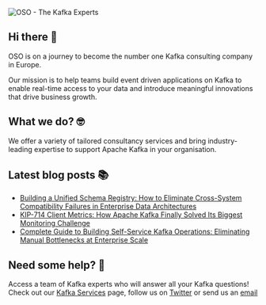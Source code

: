 ![OSO - The Kafka Experts](https://user-images.githubusercontent.com/307475/222356964-8f3e2c6d-46c7-40ee-8a96-22f853ce7b8f.png)

## Hi there 👋
OSO is on a journey to become the number one Kafka consulting company in Europe.

Our mission is to help teams build event driven applications on Kafka to enable real-time access to your data and introduce meaningful innovations that drive business growth. 

## What we do? 🤓
We offer a variety of tailored consultancy services and bring industry-leading expertise to support Apache Kafka in your organisation.

## Latest blog posts 📚
<!-- BLOG-POST-LIST:START -->
- [Building a Unified Schema Registry: How to Eliminate Cross-System Compatibility Failures in Enterprise Data Architectures](https://oso.sh/blog/unified-schema-registry-cross-system-compatibility-enterprise/)
- [KIP-714 Client Metrics: How Apache Kafka Finally Solved Its Biggest Monitoring Challenge](https://oso.sh/blog/kip-714-kafka-client-metrics-centralized-monitoring-solution/)
- [Complete Guide to Building Self-Service Kafka Operations: Eliminating Manual Bottlenecks at Enterprise Scale](https://oso.sh/blog/complete-guide-self-service-kafka-operations-enterprise/)
<!-- BLOG-POST-LIST:END -->

## Need some help? 🤔
Access a team of Kafka experts who will answer all your Kafka questions! Check out our [Kafka Services](https://oso.sh/kafka-services/) page, follow us on [Twitter](https://twitter.com/osodevops) or send us an [email](mailto:enquiries@oso.sh)
